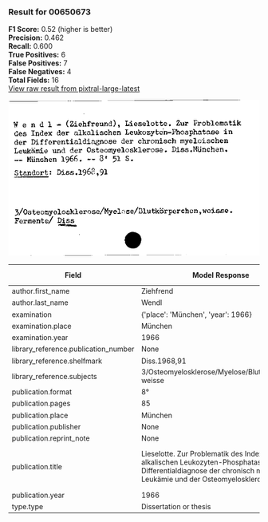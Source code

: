 ### Result for 00650673
**F1 Score:** 0.52 (higher is better)<br>**Precision:** 0.462<br>**Recall:** 0.600<br>**True Positives:** 6<br>**False Positives:** 7<br>**False Negatives:** 4<br>**Total Fields:** 16<br>[View raw result from pixtral-large-latest](https://github.com/RISE-UNIBAS/humanities_data_benchmark/blob/main/results/2025-09-02/T0159/request_T0159_00650673.json)

<img src="https://github.com/RISE-UNIBAS/humanities_data_benchmark/blob/main/benchmarks/zettelkatalog/images/00650673.jpg?raw=true" alt="00650673" width="600px">

| Field | Model Response | Ground Truth | Fuzzy Score | Match |
|-------|----------------|--------------|-------------|-------|
| author.first_name | Ziehfrend | Lieselotte | 0.316 | ❌ |
| author.last_name | Wendl | Wendl | 1.000 | ✅ |
| examination | {'place': 'München', 'year': 1966} | None | 0.000 | ❌ |
| examination.place | München | None | 0.000 | ❌ |
| examination.year | 1966 | None | 0.000 | ❌ |
| library_reference.publication_number | None | None | 1.000 | ✅ |
| library_reference.shelfmark | Diss.1968,91 | Diss.1968,91 | 1.000 | ✅ |
| library_reference.subjects | 3/Osteomyelosklerose/Myelose/Blutkörperchen, weisse | Osteomyelosklerose/Myelose/Blutkörperchen, weiße.Fermente/ Diss | 0.842 | ❌ |
| publication.format | 8° | 8' | 0.500 | ❌ |
| publication.pages | 85 | 51 | 0.500 | ❌ |
| publication.place | München | München | 1.000 | ✅ |
| publication.publisher | None | None | 1.000 | ✅ |
| publication.reprint_note | None | None | 1.000 | ✅ |
| publication.title | Lieselotte. Zur Problematik des Index der alkalischen Leukozyten-Phosphatase in der Differentialdiagnose der chronisch myeloischen Leukämie und der Osteomyelosklerose | Zur Problematik des Index der alkalischen Leukozyten-Phosphatase in der Differentialdiagnose der chronisch myelocischen Leukämie und der Osteomyelosklerose | 0.960 | ✅ |
| publication.year | 1966 | 1966 | 1.000 | ✅ |
| type.type | Dissertation or thesis | Dissertation or thesis | 1.000 | ✅ |
